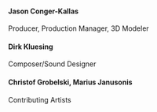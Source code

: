 #### Jason Conger-Kallas
Producer, Production Manager, 3D Modeler

#### Dirk Kluesing
Composer/Sound Designer

#### Christof Grobelski, Marius Janusonis
Contributing Artists
